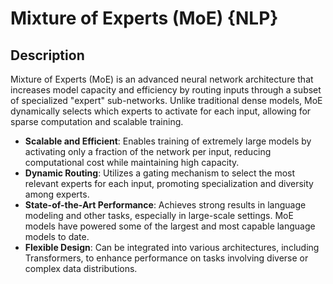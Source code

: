 # Mixture of Experts (MoE) {NLP}

## Description

Mixture of Experts (MoE) is an advanced neural network architecture that increases model capacity and efficiency by routing inputs through a subset of specialized "expert" sub-networks.
Unlike traditional dense models, MoE dynamically selects which experts to activate for each input, allowing for sparse computation and scalable training.

- **Scalable and Efficient**: Enables training of extremely large models by activating only a fraction of the network per input, reducing computational cost while maintaining high capacity.
- **Dynamic Routing**: Utilizes a gating mechanism to select the most relevant experts for each input, promoting specialization and diversity among experts.
- **State-of-the-Art Performance**: Achieves strong results in language modeling and other tasks, especially in large-scale settings. MoE models have powered some of the largest and most capable language models to date.
- **Flexible Design**: Can be integrated into various architectures, including Transformers, to enhance performance on tasks involving diverse or complex data distributions.
